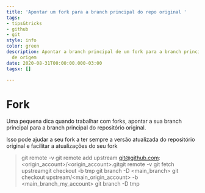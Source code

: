 ```yaml
---
title: 'Apontar um fork para a branch principal do repo original '
tags:
- tips&tricks
- github
- git
style: info
color: green
description: Apontar a branch principal de um fork para a branch principal do repo
  de origem
date: 2020-08-31T00:00:00.000-03:00
tagsx: []

---
```

# Fork

Uma pequena dica quando trabalhar com forks, apontar a sua branch principal para a branch principal do repositório original.

Isso pode ajudar a seu fork a ter sempre a versão atualizada do repositório original e facilitar a atualizações do seu fork

> git remote -v
> git remote add upstream git@github.com:<origin_account>/<origin_account>.gitgit
> remote -v
> git fetch upstreamgit checkout -b tmp
> git branch -D <main_branch>
> git checkout upstream/<main_origin_account> -b <main_branch_my_account>
> git branch -D tmp